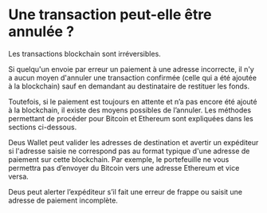# Une transaction peut-elle être annulée ?

Les transactions blockchain sont irréversibles.

Si quelqu'un envoie par erreur un paiement à une adresse incorrecte, il n'y a aucun moyen d'annuler une transaction confirmée (celle qui a été ajoutée à la blockchain) sauf en demandant au destinataire de restituer les fonds.

Toutefois, si le paiement est toujours en attente et n’a pas encore été ajouté à la blockchain, il existe des moyens possibles de l’annuler. Les méthodes permettant de procéder pour Bitcoin et Ethereum sont expliquées dans les sections ci-dessous.

Deus Wallet peut valider les adresses de destination et avertir un expéditeur si l'adresse saisie ne correspond pas au format typique d'une adresse de paiement sur cette blockchain. Par exemple, le portefeuille ne vous permettra pas d’envoyer du Bitcoin vers une adresse Ethereum et vice versa.

Deus peut alerter l’expéditeur s’il fait une erreur de frappe ou saisit une adresse de paiement incomplète.